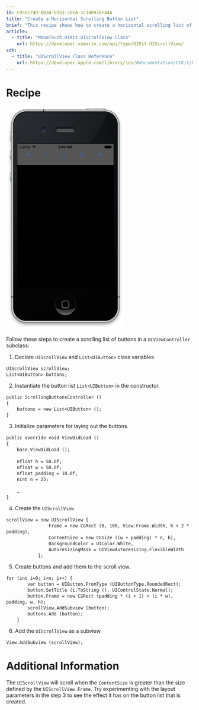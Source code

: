 ```yaml
---
id: C956274D-BD3A-D353-26EA-1C30097BF44A
title: "Create a Horizontal Scrolling Button List"
brief: "This recipe shows how to create a horizontal scrolling list of buttons."
article:
  - title: "MonoTouch.UIKit.UIScrollView Class" 
    url: https://developer.xamarin.com/api/type/UIKit.UIScrollView/
sdk:
  - title: "UIScrollView Class Reference" 
    url: https://developer.apple.com/library/ios/#documentation/UIKit/Reference/UIScrollView_Class/Reference/UIScrollView.html
---
```



# Recipe

 [ ![](Images/scrollingbuttons.png)](Images/scrollingbuttons.png)

 Follow these steps to create a scrolling list of buttons in a
`UIViewController` subclass:

1.  Declare `UIScrollView` and `List<UIButton>` class variables.


```
UIScrollView scrollView;
List<UIButton> buttons;
```

<ol start="2">
  <li>Instantiate the button list <code>List&lt;UIButton&gt;</code> in the constructor.</li>
</ol>

```
public ScrollingButtonsController ()
{
	buttons = new List<UIButton> ();
}
```

<ol start="3">
  <li>Initialize parameters for laying out the buttons.</li>
</ol>

```
public override void ViewDidLoad ()
{
	base.ViewDidLoad ();
    
	nfloat h = 50.0f;
	nfloat w = 50.0f;
	nfloat padding = 10.0f;
	nint n = 25;
	
	…
}
```

<ol start="4">
  <li>Create the <code>UIScrollView</code></li>
</ol>

```
scrollView = new UIScrollView {
                Frame = new CGRect (0, 100, View.Frame.Width, h + 2 * padding),
                ContentSize = new CGSize ((w + padding) * n, h),
                BackgroundColor = UIColor.White,
                AutoresizingMask = UIViewAutoresizing.FlexibleWidth
            };
```

<ol start="5">
  <li>Create buttons and add them to the scroll view.</li>
</ol>

```
for (int i=0; i<n; i++) {
		var button = UIButton.FromType (UIButtonType.RoundedRect);
		button.SetTitle (i.ToString (), UIControlState.Normal);
		button.Frame = new CGRect (padding * (i + 1) + (i * w), padding, w, h);
		scrollView.AddSubview (button);
		buttons.Add (button);
	}
```

<ol start="6">
  <li>Add the <code>UIScrollView</code> as a subview.</li>
</ol>

```
View.AddSubview (scrollView);
```

 <a name="Additional_Information" class="injected"></a>


# Additional Information

The `UIScrollView` will scroll when the `ContentSize` is greater than the size
defined by the `UIScrollView.Frame`. Try experimenting with the layout parameters
in the step 3 to see the effect it has on the button list that is created.

